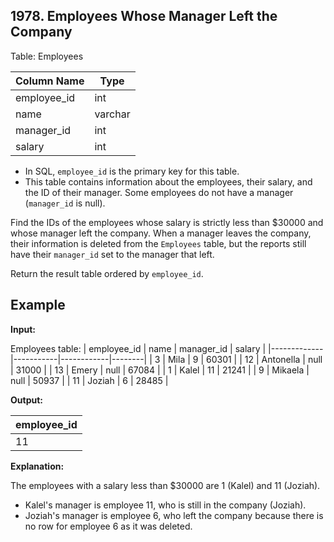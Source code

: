 ## 1978. Employees Whose Manager Left the Company

Table: Employees

| Column Name | Type    |
|-------------|---------|
| employee_id | int     |
| name        | varchar |
| manager_id  | int     |
| salary      | int     |

- In SQL, `employee_id` is the primary key for this table.
- This table contains information about the employees, their salary, and the ID of their manager. Some employees do not have a manager (`manager_id` is null).

Find the IDs of the employees whose salary is strictly less than $30000 and whose manager left the company. When a manager leaves the company, their information is deleted from the `Employees` table, but the reports still have their `manager_id` set to the manager that left.

Return the result table ordered by `employee_id`.

## Example

**Input:**

Employees table:
| employee_id | name      | manager_id | salary |
|-------------|-----------|------------|--------|
| 3           | Mila      | 9          | 60301  |
| 12          | Antonella | null       | 31000  |
| 13          | Emery     | null       | 67084  |
| 1           | Kalel     | 11         | 21241  |
| 9           | Mikaela   | null       | 50937  |
| 11          | Joziah    | 6          | 28485  |

**Output:**

| employee_id |
|-------------|
| 11          |

**Explanation:**

The employees with a salary less than $30000 are 1 (Kalel) and 11 (Joziah).
- Kalel's manager is employee 11, who is still in the company (Joziah).
- Joziah's manager is employee 6, who left the company because there is no row for employee 6 as it was deleted.